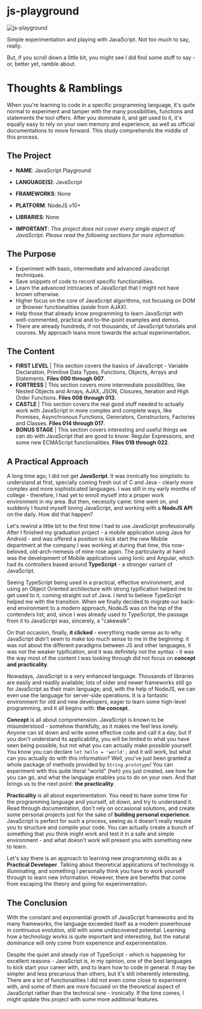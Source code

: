 # js-playground

![js-playground](https://mdeamf.github.io/img/js-playground-header.png)

Simple experimentation and playing with JavaScript. Not too much to say, really.

But, if you scroll down a little bit, you might see I did find some stuff to say - or, better yet, ramble about.

# Thoughts & Ramblings

When you're learning to code in a specific programming language, it's quite normal to experiment and tamper with the many possibilities, functions and statements the tool offers. After you dominate it, and get used to it, it's equally easy to rely on your own memory and experience, as well as official documentations to move forward. This study comprehends the middle of this process.

## The Project
* **NAME**: JavaScript Playground

* **LANGUAGE(S)**: JavaScript

* **FRAMEWORKS**: None

* **PLATFORM**: NodeJS v10+

* **LIBRARIES**: None

* **IMPORTANT**: *This project does not cover every single aspect of JavaScript. Please read the following sections for more information.*


## The Purpose
* Experiment with basic, intermediate and advanced JavaScript techniques.
* Save snippets of code to record specific functionalities.
* Learn the advanced intricacies of JavaScript that I might not have known otherwise.
* Higher focus on the core of JavaScript algorithms, not focusing on DOM or Browser functionalities (aside from AJAX).
* Help those that already know programming to learn JavaScript with well-commented, practical and to-the-point examples and demos.
* There are already hundreds, if not thousands, of JavaScript tutorials and courses. My approach leans more towards the actual experimentation.

## The Content

* **FIRST LEVEL** | This section covers the basics of JavaScript - Variable Declaration, Primitive Data Types, Functions, Objects, Arrays and Statements. **Files 000 through 007**.
* **FORTRESS** | This section covers more intermediate possibilities, like Nested Objects and Arrays, AJAX, JSON, Closures, Iteration and High Order Functions. **Files 008 through 013**.
* **CASTLE** | This section covers the real good stuff needed to actually work with JavaScript in more complex and complete ways, like Promises, Asynchronous Functions, Generators, Constructors, Factories and Classes. **Files 014 through 017**.
* **BONUS STAGE** | This section covers interesting and useful things we can do with JavaScript that are good to know: Regular Expressions, and some new ECMAScript functionalities. **Files 018 through 022**.

## A Practical Approach

A long time ago, I did not get **JavaScript**. It was ironically too simplistic to understand at first, specially coming fresh out of C and Java - clearly more complex and more sophisticated languages. I was still in my early months of college - therefore, I had yet to enroll myself into a proper work environment in my area. But then, necessity came: time went on, and suddenly I found myself loving JavaScript, and working with a **NodeJS API** on the daily. How did that happen?

Let's rewind a little bit to the first time I had to use JavaScript professionally. After I finished my graduation project - a mobile application using Java for Android - and was offered a position to kick start the new Mobile department at the company I was working at during that time, this now-beloved, old-arch-nemesis of mine rose again. The particularity at hand was the development of Mobile applications using Ionic and Angular, which had its controllers based around **TypeScript** - a stronger variant of JavaScript.

Seeing TypeScript being used in a practical, effective environment, and using an Object Oriented architecture with strong typification helped me to get used to it, coming straight out of Java. I tend to believe TypeScript helped me with the transition. When we finally decided to migrate our back-end environment to a modern approach, NodeJS was on the top of the contenders list; and, since I was already used to TypeScript, the passage from it to JavaScript was, sincerely, a "cakewalk".

On that occasion, finally, **it clicked** - everything made sense as to why JavaScript didn't seem to make too much sense to me in the beginning: it was not about the different paradigms between JS and other languages, it was not the weaker typification, and it was definitely not the syntax - it was the way most of the content I was looking through did not focus on **concept and practicality**.

Nowadays, JavaScript is a very enhanced language. Thousands of libraries are easily and readily available; lots of older and newer frameworks still go for JavaScript as their main language; and, with the help of NodeJS, we can even use the language for server-side operations. It is a fantastic environment for old and new developers, eager to learn some high-level programming, and it all begins with: **the concept**.

**Concept** is all about comprehension. JavaScript is known to be misunderstood - somehow thankfully, as it makes me feel less lonely. Anyone can sit down and write some effective code and call it a day, but if you don't understand its applicability, you will be limited to what you have seen being possible, but not what you can actually make possible yourself. You know you can declare `let hello = 'world';` and it will work, but what can you actually do with this information? Well, you've just been granted a whole package of methods provided by `String.prototype`! You can experiment with this quite literal "world" (heh) you just created, see how far you can go, and what the language enables you to do on your own. And that brings us to the next point: **the practicality**.

**Practicality** is all about experimentation. You need to have some time for the programming language and yourself, sit down, and try to understand it. Read through documentation, don't rely on occasional solutions, and create some personal projects just for the sake of **building personal experience**. JavaScript is perfect for such a process, seeing as it doesn't really require you to structure and compile your code. You can actually create a bunch of something that you think might work and test it in a safe and simple environment - and what doesn't work will present you with something new to learn.

Let's say there is an approach to learning new programming skills as a **Practical Developer**. Talking about theoretical applications of technology is illuminating, and something I personally think you have to work yourself through to learn new information. However, there are benefits that come from escaping the theory and going for experimentation.

## The Conclusion

With the constant and exponential growth of JavaScript frameworks and its many frameworks, the language exceeded itself as a modern powerhouse in continuous evolution, still with some undiscovered potential. Learning how a technology works is quite important and interesting, but the natural dominance will only come from experience and experimentation.

Despite the quiet and steady rise of TypeScript - which is happening for excellent reasons - JavaScript is, in my opinion, one of the best languages to kick start your career with, and to learn how to code in general. It may be simpler and less precarious than others, but it's still inherently interesting. There are a lot of functionalities I did not even come close to experiment with, and some of them are more focused on the theoretical aspect of JavaScript rather than the technical one - ironically. If the time comes, I might update this project with some more additional features.